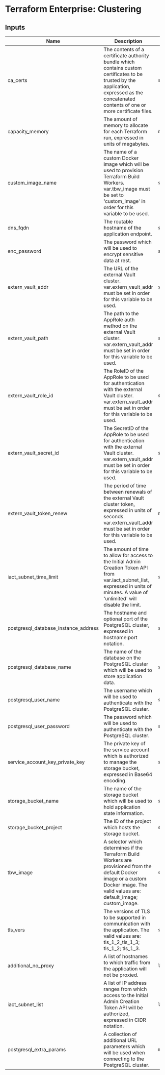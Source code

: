 # Terraform Enterprise: Clustering

## Inputs

| Name | Description | Type | Default | Required |
|------|-------------|------|---------|:-----:|
| ca\_certs | The contents of a certificate authority bundle which contains custom certificates to be trusted by the application, expressed as the concatenated contents of one or more certificate files. | `string` | n/a | yes |
| capacity\_memory | The amount of memory to allocate for each Terraform run, expressed in units of megabytes. | `number` | n/a | yes |
| custom\_image\_name | The name of a custom Docker image which will be used to provision Terraform Build Workers. var.tbw\_image must be set to 'custom\_image' in order for this variable to be used. | `string` | n/a | yes |
| dns\_fqdn | The routable hostname of the application endpoint. | `string` | n/a | yes |
| enc\_password | The password which will be used to encrypt sensitive data at rest. | `string` | n/a | yes |
| extern\_vault\_addr | The URL of the external Vault cluster. var.extern\_vault\_addr must be set in order for this variable to be used. | `string` | n/a | yes |
| extern\_vault\_path | The path to the AppRole auth method on the external Vault cluster. var.extern\_vault\_addr must be set in order for this variable to be used. | `string` | n/a | yes |
| extern\_vault\_role\_id | The RoleID of the AppRole to be used for authentication with the external Vault cluster. var.extern\_vault\_addr must be set in order for this variable to be used. | `string` | n/a | yes |
| extern\_vault\_secret\_id | The SecretID of the AppRole to be used for authentication with the external Vault cluster. var.extern\_vault\_addr must be set in order for this variable to be used. | `string` | n/a | yes |
| extern\_vault\_token\_renew | The period of time between renewals of the external Vault cluster token, expressed in units of seconds. var.extern\_vault\_addr must be set in order for this variable to be used. | `number` | n/a | yes |
| iact\_subnet\_time\_limit | The amount of time to allow for access to the Initial Admin Creation Token API from var.iact\_subnet\_list, expressed in units of minutes. A value of 'unlimited' will disable the limit. | `string` | n/a | yes |
| postgresql\_database\_instance\_address | The hostname and optional port of the PostgreSQL cluster, expressed in hostname:port notation. | `string` | n/a | yes |
| postgresql\_database\_name | The name of the database on the PostgreSQL cluster which will be used to store application data. | `string` | n/a | yes |
| postgresql\_user\_name | The username which will be used to authenticate with the PostgreSQL cluster. | `string` | n/a | yes |
| postgresql\_user\_password | The password which will be used to authenticate with the PostgreSQL cluster. | `string` | n/a | yes |
| service\_account\_key\_private\_key | The private key of the service account which is authorized to manage the storage bucket, expressed in Base64 encoding. | `string` | n/a | yes |
| storage\_bucket\_name | The name of the storage bucket which will be used to hold application state information. | `string` | n/a | yes |
| storage\_bucket\_project | The ID of the project which hosts the storage bucket. | `string` | n/a | yes |
| tbw\_image | A selector which determines if the Terraform Build Workers are provisioned from the default Docker image or a custom Docker image. The valid values are: default\_image; custom\_image. | `string` | n/a | yes |
| tls\_vers | The versions of TLS to be supported in communication with the application. The valid values are: tls\_1\_2\_tls\_1\_3; tls\_1\_2; tls\_1\_3. | `string` | n/a | yes |
| additional\_no\_proxy | A list of hostnames to which traffic from the application will not be proxied. | `list(string)` | `[]` | no |
| iact\_subnet\_list | A list of IP address ranges from which access to the Initial Admin Creation Token API will be authorized, expressed in CIDR notation. | `list(string)` | `[]` | no |
| postgresql\_extra\_params | A collection of additional URL parameters which will be used when connecting to the PostgreSQL cluster. | `map(string)` | `{}` | no |

